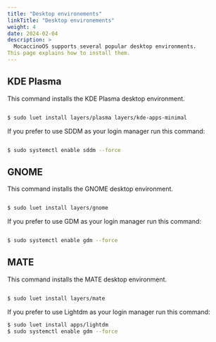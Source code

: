 ```yaml
---
title: "Desktop environements"
linkTitle: "Desktop environements"
weight: 4
date: 2024-02-04
description: >
  MocaccinoOS supports several popular desktop environments.
This page explains how to install them.
---
```


## KDE Plasma

This command installs the KDE Plasma desktop environment.

```bash

$ sudo luet install layers/plasma layers/kde-apps-minimal

```

If you prefer to use SDDM as your login manager run this command:

```bash

$ sudo systemctl enable sddm --force

```

## GNOME

This command installs the GNOME desktop environment.

```bash

$ sudo luet install layers/gnome

```

If you prefer to use GDM as your login manager run this command:

```bash

$ sudo systemctl enable gdm --force

```

## MATE

This command installs the MATE desktop environment.

```bash

$ sudo luet install layers/mate  

```

If you prefer to use Lightdm as your login manager run this command:

```bash
$ sudo luet install apps/lightdm
$ sudo systemctl enable gdm --force

```
